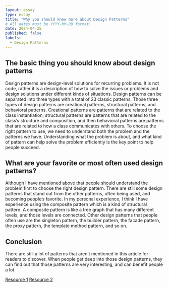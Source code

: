 ```yaml
---
layout: essay
type: essay
title: "Why you should know more about Design Patterns"
# All dates must be YYYY-MM-DD format!
date: 2024-04-25
published: false
labels:
  - Design Patterns
---
```


## The basic thing you should know about design patterns

Design patterns are design-level solutions for recurring problems. It is not code, rather it is a description of how to solve the issues or problems and design solutions under different kinds of situations. Design patterns can be separated into three types with a total of 23 classic patterns. Those three types of design patterns are creational patterns, structural patterns, and behavioral patterns. Creational patterns are patterns that are related to the class instantiation, structural patterns are patterns that are related to the class’s structure and composition, and then behavioral patterns are patterns that are related to how a class communicates with others. To choose the right pattern to use, we need to understand both the problem and the patterns we have. Understanding what the problem is about, and what kind of pattern can help solve the problem efficiently is the key point to help people succeed.

## What are your favorite or most often used design patterns?

Although I have mentioned above that people should understand the problem first to choose the right design pattern. There are still some design patterns that stand out from the other patterns, often being used, and becoming people’s favorite. In my personal experience, I think I have experience using the composite pattern which is a kind of structural pattern. A composite pattern is like a tree graph that has many different levels, and those levels are connected. Other design patterns that people often use are the singleton pattern, the builder pattern, the facade pattern, the proxy pattern, the template method pattern, and so on.

## Conclusion

There are still a lot of patterns that aren’t mentioned in this article for readers to discover. When people get deep into those design patterns, they can find out that those patterns are very interesting, and can benefit people a lot.

[Resource 1](https://www.freecodecamp.org/news/the-basic-design-patterns-all-developers-need-to-know/)
[Resource 2](https://newsletter.techworld-with-milan.com/p/how-to-select-a-design-pattern)
